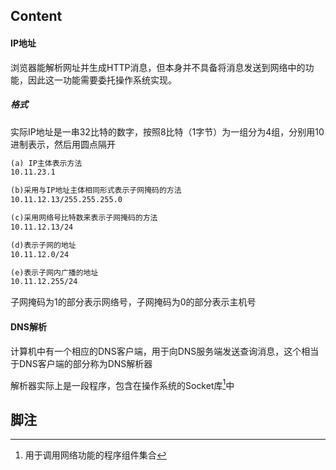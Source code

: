 ## Content

#### IP地址

浏览器能解析网址并生成HTTP消息，但本身并不具备将消息发送到网络中的功能，因此这一功能需要委托操作系统实现。

##### 格式

实际IP地址是一串32比特的数字，按照8比特（1字节）为一组分为4组，分别用10进制表示，然后用圆点隔开

```txt
(a) IP主体表示方法
10.11.23.1

(b)采用与IP地址主体相同形式表示子网掩码的方法
10.11.12.13/255.255.255.0

(c)采用网络号比特数来表示子网掩码的方法
10.11.12.13/24

(d)表示子网的地址
10.11.12.0/24

(e)表示子网内广播的地址
10.11.12.255/24
```

子网掩码为1的部分表示网络号，子网掩码为0的部分表示主机号

#### DNS解析

计算机中有一个相应的DNS客户端，用于向DNS服务端发送查询消息，这个相当于DNS客户端的部分称为DNS解析器

解析器实际上是一段程序，包含在操作系统的Socket库[^1]中



## 脚注

[^1]: 用于调用网络功能的程序组件集合